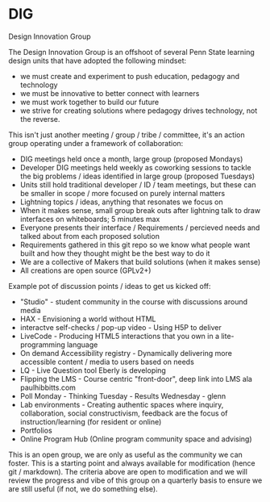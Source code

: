 # DIG
Design Innovation Group

The Design Innovation Group is an offshoot of several Penn State learning design units that have adopted the following mindset:
- we must create and experiment to push education, pedagogy and technology
- we must be innovative to better connect with learners
- we must work together to build our future
- we strive for creating solutions where pedagogy drives technology, not the reverse.

This isn't just another meeting / group / tribe / committee, it's an action group operating under a framework of collaboration:
- DIG meetings held once a month, large group (proposed Mondays)
- Developer DIG meetings held weekly as coworking sessions to tackle the big problems / ideas identified in large group (proposed Tuesdays)
- Units still hold traditional developer / ID / team meetings, but these can be smaller in scope / more focused on purely internal matters
- Lightning topics / ideas, anything that resonates we focus on
- When it makes sense, small group break outs after lightning talk to draw interfaces on whiteboards; 5 minutes max
- Everyone presents their interface / Requirements / percieved needs and talked about from each proposed solution
- Requirements gathered in this git repo so we know what people want built and how they thought might be the best way to do it
- We are a collective of Makers that build solutions (when it makes sense)
- All creations are open source (GPLv2+)

Example pot of discussion points / ideas to get us kicked off:
- "Studio" - student community in the course with discussions around media
- HAX - Envisioning a world without HTML
- interactve self-checks / pop-up video - Using H5P to deliver
- LiveCode - Producing HTML5 interactions that you own in a lite-programming language
- On demand Accessibility registry - Dynamically delivering more accessible content / media to users based on needs
- LQ - Live Question tool Eberly is developing
- Flipping the LMS - Course centric "front-door", deep link into LMS ala paulhibbitts.com
- Poll Monday - Thinking Tuesday - Results Wednesday - glenn
- Lab environments - Creating authentic spaces where inquiry, collaboration, social constructivism, feedback are the focus of instruction/learning (for resident or online)
- Portfolios
- Online Program Hub (Online program community space and advising)

This is an open group, we are only as useful as the community we can foster. This is a starting point and always available for modification (hence git / markdown). The criteria above are open to modification and we will review the progress and vibe of this group on a quarterly basis to ensure we are still useful (if not, we do something else).
